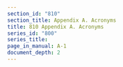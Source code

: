 ```yaml
---
section_id: "810"
section_title: Appendix A. Acronyms
title: 810 Appendix A. Acronyms
series_id: "800"
series_title: 
page_in_manual: A-1
document_depth: 2
---
```

